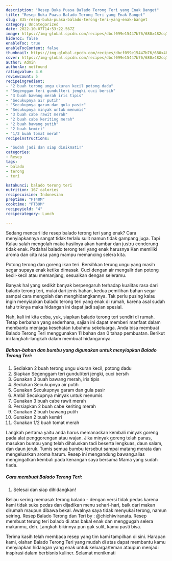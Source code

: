 ```yaml
---
description: "Resep Buka Puasa Balado Terong Teri yang Enak Banget"
title: "Resep Buka Puasa Balado Terong Teri yang Enak Banget"
slug: 835-resep-buka-puasa-balado-terong-teri-yang-enak-banget
category: Uncategorized
date: 2022-10-07T14:53:22.567Z
image: https://img-global.cpcdn.com/recipes/dbcf099e15447b76/680x482cq70/balado-terong-teri-foto-resep-utama.jpg
hideToc: false
enableToc: true
enableTocContent: false
thumbnail: https://img-global.cpcdn.com/recipes/dbcf099e15447b76/680x482cq70/balado-terong-teri-foto-resep-utama.jpg
cover: https://img-global.cpcdn.com/recipes/dbcf099e15447b76/680x482cq70/balado-terong-teri-foto-resep-utama.jpg
author: Admin
authorAv: notfound
ratingvalue: 4.6
reviewcount: 5
recipeingredient:
- "2 buah terong ungu ukuran kecil potong dadu"
- "Segenggam teri gundulteri jengki cuci bersih"
- "3 buah bawang merah iris tipis"
- "Secukupnya air putih"
- "Secukupnya garam dan gula pasir"
- "Secukupnya minyak untuk menumis"
- "3 buah cabe rawit merah"
- "2 buah cabe keriting merah"
- "2 buah bawang putih"
- "2 buah kemiri"
- "1/2 buah tomat merah"
recipeinstructions:

- "Sudah jadi dan siap dinikmati!"
categories:
- Resep
tags:
- balado
- terong
- teri

katakunci: balado terong teri 
nutrition: 167 calories
recipecuisine: Indonesian
preptime: "PT40M"
cooktime: "PT39M"
recipeyield: "4"
recipecategory: Lunch

---
```



Sedang mencari ide resep balado terong teri yang enak? Cara menyiapkannya sangat tidak terlalu sulit namun tidak gampang juga. Tapi Kalau salah mengolah maka hasilnya akan hambar dan justru cenderung tidak enak. Padahal balado terong teri yang enak harusnya Kan memiliki aroma dan cita rasa yang mampu memancing selera kita.


Potong terong dan goreng ikan teri. Bersihkan terung ungu yang masih segar supaya enak ketika dimasak. Cuci dengan air mengalir dan potong kecil-kecil atau memanjang, sesuaikan dengan seleramu.

Banyak hal yang sedikit banyak berpengaruh terhadap kualitas rasa dari balado terong teri, mulai dari jenis bahan, kedua pemilihan bahan segar sampai cara mengolah dan menghidangkannya. Tak perlu pusing kalau ingin menyiapkan balado terong teri yang enak di rumah, karena asal sudah tahu triknya maka hidangan ini dapat jadi sajian spesial.


Nah, kali ini kita coba, yuk, siapkan balado terong teri sendiri di rumah. Tetap berbahan yang sederhana, sajian ini dapat memberi manfaat dalam membantu menjaga kesehatan tubuhmu sekeluarga. Anda bisa membuat Balado Terong Teri menggunakan 11 bahan dan 0 tahap pembuatan. Berikut ini langkah-langkah dalam membuat hidangannya.

<!--inarticleads1-->

##### Bahan-bahan dan bumbu yang digunakan untuk menyiapkan Balado Terong Teri:

1. Sediakan 2 buah terong ungu ukuran kecil, potong dadu
1. Siapkan Segenggam teri gundul/teri jengki, cuci bersih
1. Gunakan 3 buah bawang merah, iris tipis
1. Sediakan Secukupnya air putih
1. Gunakan Secukupnya garam dan gula pasir
1. Ambil Secukupnya minyak untuk menumis
1. Gunakan 3 buah cabe rawit merah
1. Persiapkan 2 buah cabe keriting merah
1. Gunakan 2 buah bawang putih
1. Gunakan 2 buah kemiri
1. Gunakan 1/2 buah tomat merah


Langkah pertama yaitu anda harus memanaskan kembali minyak goreng pada alat penggorengan atau wajan. Jika minyak goreng telah panas, masukan bumbu yang telah dihaluskan tadi beserta lengkuas, daun salam, dan daun jeruk. Tumis semua bumbu tersebut sampai matang merata dan mengeluarkan aroma harum. Resep ini mengandung bawang.alias mengingatkan kembali pada kenangan saya bersama Mama yang sudah tiada. 

<!--inarticleads2-->

##### Cara membuat Balado Terong Teri:


1. Selesai dan siap dihidangkan!

Beliau sering memasak terong balado - dengan versi tidak pedas karena kami tidak suka pedas dan dijadikan menu sehari-hari, baik dari makan dirumah maupun dibawa bekal. Awalnya saya tidak menyukai terong, namun seiring. Resep Balado Terong dan Teri by : @chichiwiranata. Resep membuat terung teri balado di atas bakal enak dan menggugah selera makanmu, deh. Langkah bikinnya pun gak sulit, kamu pasti bisa. 

Terima kasih telah membaca resep yang tim kami tampilkan di sini. Harapan kami, olahan Balado Terong Teri yang mudah di atas dapat membantu kamu menyiapkan hidangan yang enak untuk keluarga/teman ataupun menjadi inspirasi dalam berbisnis kuliner. Selamat menikmati
